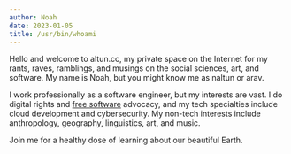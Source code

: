 ```yaml
---
author: Noah
date: 2023-01-05
title: /usr/bin/whoami
---
```


Hello and welcome to altun.cc, my private space on the Internet for my rants, raves, ramblings, and
musings on the social sciences, art, and software. My name is Noah, but you might know me as naltun
or arav.

I work professionally as a software engineer, but my interests are vast. I do digital rights and
<a href="https://en.wikipedia.org/wiki/Free_software_movement" target="_blank">free software</a>
advocacy, and my tech specialties include cloud development and cybersecurity. My non-tech interests
include anthropology, geography, linguistics, art, and music.

Join me for a healthy dose of learning about our beautiful Earth.
